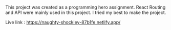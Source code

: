This project was created as a programming hero assignment.
React Routing and API were mainly used in this project.
I tried my best to make the project.


Live link : https://naughty-shockley-87b1fe.netlify.app/
